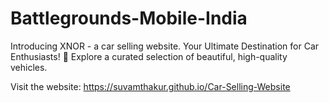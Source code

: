 
# Battlegrounds-Mobile-India

Introducing XNOR - a car selling website. Your Ultimate Destination for Car Enthusiasts! 🚀 Explore a curated selection of beautiful, high-quality vehicles.

Visit the website: https://suvamthakur.github.io/Car-Selling-Website
